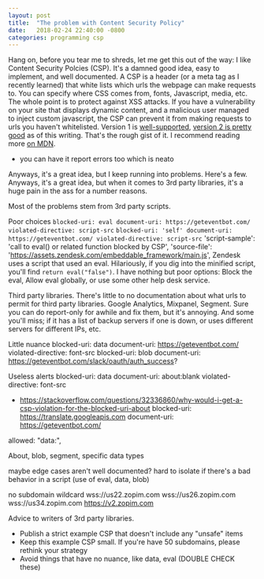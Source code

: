 ```yaml
---
layout: post
title:  "The problem with Content Security Policy"
date:   2018-02-24 22:40:00 -0800
categories: programming csp
---
```


Hang on, before you tear me to shreds, let me get this out of the way: I like Content Security Polcies (CSP). It's a damned good idea, easy to implement, and well documented. A CSP is a header (or a meta tag as I recently learned) that white lists which urls the webpage can make requests to. You can specify where CSS comes from, fonts, Javascript, media, etc. The whole point is to protect against XSS attacks. If you have a vulnerability on your site that displays dynamic content, and a malicious user managed to inject custom javascript, the CSP can prevent it from making requests to urls you haven't whitelisted.  Version 1 is [well-supported](https://caniuse.com/#feat=contentsecuritypolicy), [version 2 is pretty good](https://caniuse.com/#feat=contentsecuritypolicy2) as of this writing. That's the rough gist of it. I recommend reading more [on MDN](https://developer.mozilla.org/en-US/docs/Web/HTTP/CSP).

- you can have it report errors too which is neato

Anyways, it's a great idea, but I keep running into problems. Here's a few.
Anyways, it's a great idea, but when it comes to 3rd party libraries, it's a huge pain in the ass for a number reasons.

Most of the problems stem from 3rd party scripts. 

Poor choices
`blocked-uri: eval document-uri: https://geteventbot.com/ violated-directive: script-src`
`blocked-uri: 'self' document-uri: https://geteventbot.com/ violated-directive: script-src`
  'script-sample': 'call to eval() or related function blocked by CSP',
  'source-file': 'https://assets.zendesk.com/embeddable_framework/main.js',
Zendesk uses a script that used an eval.  Hilariously, if you dig into the minified script, you'll find `return eval("false")`. I have nothing but poor options: Block the eval, Allow eval globally, or use some other help desk service.


Third party libraries.
There's little to no documentation about what urls to permit for third party libraries. Google Analytics, Mixpanel, Segment.  Sure you can do report-only for awhile and fix them, but it's annoying. And some you'll miss; if it has a list of backup servers if one is down, or uses different servers for different IPs, etc.

	


Little nuance
blocked-uri: data document-uri: https://geteventbot.com/ violated-directive: font-src 
blocked-uri: blob document-uri: https://geteventbot.com/slack/oauth/auth_success?


Useless alerts
blocked-uri: data document-uri: about:blank violated-directive: font-src 
  - https://stackoverflow.com/questions/32336860/why-would-i-get-a-csp-violation-for-the-blocked-uri-about
blocked-uri: https://translate.googleapis.com document-uri: https://geteventbot.com/



allowed: "data:",

About, blob, segment, specific data types


maybe edge cases aren't well documented?
hard to isolate if there's a bad behavior in a script (use of eval, data, blob)

no subdomain wildcard
wss://us22.zopim.com
wss://us26.zopim.com 
wss://us34.zopim.com
https://v2.zopim.com


Advice to writers of 3rd party libraries.
- Publish a strict example CSP that doesn't include any "unsafe" items
- Keep this example CSP small. If you're have 50 subdomains, please rethink your strategy
- Avoid things that have no nuance, like data, eval (DOUBLE CHECK these)



